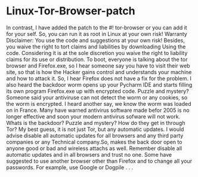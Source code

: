 # Linux-Tor-Browser-patch
In contrast, I have added the patch to the #! tor-browser or you can add it for your self.
So, you can run it as root in Linux at your own risk!
Warranty Disclaimer: You use the code and suggestions at your own risk! 
Besides, you waive the right to tort claims and liabilities by downloading Using the code.
Considering it is at the sole discretion you waive the right to liability claims for its use or distribution.
To boot, everyone is talking about the tor browser and Firefox.exe, so I hear someone say you have to visit their web site, so that is how the Hacker gains control and understands your machine and how to attack it. So, I hear Firefox does not have a fix for the problem. I also heard the backdoor worm opens up your Pycharm IDE and starts filling its own program Firefox.exe up with encrypted code. Puzzle and mystery? Someone said your antiviruse can not detect the worm or any cookies, so the worm is encrypted. I heard another say, we know the worm was loaded on in France. Many have warned antivirus software made befor 2005 is no longer effective and soon your modern antivirus sofware will not work. Whats is the backdoor? Puzzle and mystery? How do they get in through Tor? My best guess, it is not just Tor, but any automatic updates. I would advise disable all automatic updates for all browsers and any third party companies or any Technical company.So, makes the back door open to anyone good or bad and wireless attachs as well. Remember disable all automatic updates and in all browsers and trust no one. 
Some have suggested to use another browser other than Firefox and to change all your passwords. For example, use Google or Dogpile . . .

